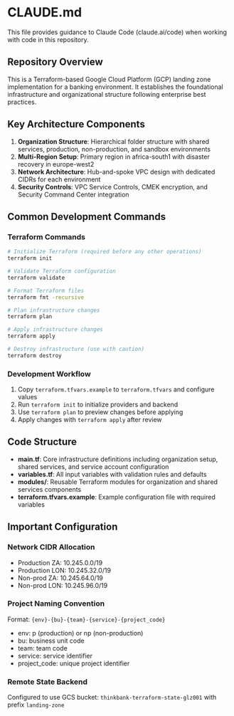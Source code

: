 # CLAUDE.md

This file provides guidance to Claude Code (claude.ai/code) when working with code in this repository.

## Repository Overview

This is a Terraform-based Google Cloud Platform (GCP) landing zone implementation for a banking environment. It establishes the foundational infrastructure and organizational structure following enterprise best practices.

## Key Architecture Components

1. **Organization Structure**: Hierarchical folder structure with shared services, production, non-production, and sandbox environments
2. **Multi-Region Setup**: Primary region in africa-south1 with disaster recovery in europe-west2
3. **Network Architecture**: Hub-and-spoke VPC design with dedicated CIDRs for each environment
4. **Security Controls**: VPC Service Controls, CMEK encryption, and Security Command Center integration

## Common Development Commands

### Terraform Commands
```bash
# Initialize Terraform (required before any other operations)
terraform init

# Validate Terraform configuration
terraform validate

# Format Terraform files
terraform fmt -recursive

# Plan infrastructure changes
terraform plan

# Apply infrastructure changes
terraform apply

# Destroy infrastructure (use with caution)
terraform destroy
```

### Development Workflow
1. Copy `terraform.tfvars.example` to `terraform.tfvars` and configure values
2. Run `terraform init` to initialize providers and backend
3. Use `terraform plan` to preview changes before applying
4. Apply changes with `terraform apply` after review

## Code Structure

- **main.tf**: Core infrastructure definitions including organization setup, shared services, and service account configuration
- **variables.tf**: All input variables with validation rules and defaults
- **modules/**: Reusable Terraform modules for organization and shared services components
- **terraform.tfvars.example**: Example configuration file with required variables

## Important Configuration

### Network CIDR Allocation
- Production ZA: 10.245.0.0/19
- Production LON: 10.245.32.0/19
- Non-prod ZA: 10.245.64.0/19
- Non-prod LON: 10.245.96.0/19

### Project Naming Convention
Format: `{env}-{bu}-{team}-{service}-{project_code}`
- env: p (production) or np (non-production)
- bu: business unit code
- team: team code
- service: service identifier
- project_code: unique project identifier

### Remote State Backend
Configured to use GCS bucket: `thinkbank-terraform-state-glz001` with prefix `landing-zone`